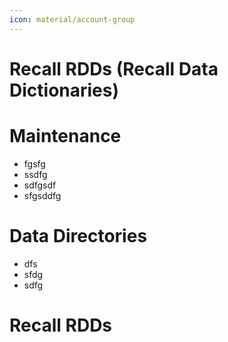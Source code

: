 ```yaml
---
icon: material/account-group
---
```



# Recall RDDs (Recall Data Dictionaries)



# Maintenance
- fgsfg
- ssdfg
- sdfgsdf
- sfgsddfg

# Data Directories
- dfs
- sfdg
- sdfg

# Recall RDDs